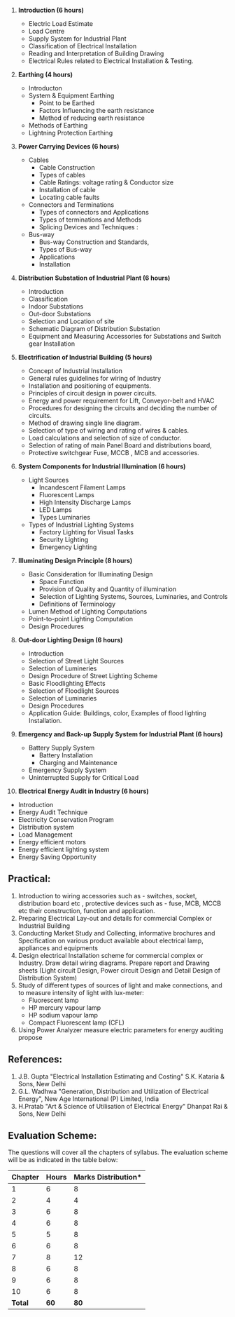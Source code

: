 1. **Introduction (6 hours)** 
   * Electric Load Estimate 
   * Load Centre 
   * Supply System for Industrial Plant 
   * Classification of Electrical Installation 
   * Reading and Interpretation of Building Drawing 
   * Electrical Rules related to Electrical Installation & Testing.

2. **Earthing (4 hours)** 
   * Introducton 
   * System & Equipment Earthing 
     * Point to be Earthed 
     * Factors Influencing the earth resistance 
     * Method of reducing earth resistance 
   * Methods of Earthing 
   * Lightning Protection Earthing

3. **Power Carrying Devices (6 hours)** 
   * Cables
     * Cable Construction 
     * Types of cables 
     * Cable Ratings: voltage rating & Conductor size 
     * Installation of cable 
     * Locating cable faults 
   * Connectors and Terminations
     * Types of connectors and Applications 
     * Types of terminations and Methods 
     * Splicing Devices and Techniques : 
   * Bus-way
     * Bus-way Construction and Standards, 
     * Types of Bus-way 
     * Applications 
     * Installation 

4. **Distribution Substation of Industrial Plant (6 hours)** 
   * Introduction 
   * Classification 
   * Indoor Substations 
   * Out-door Substations 
   * Selection and Location of site 
   * Schematic Diagram of Distribution Substation 
   * Equipment and Measuring Accessories for Substations and Switch gear Installation 

5. **Electrification of Industrial Building (5 hours)** 
   * Concept of Industrial Installation 
   * General rules guidelines for wiring of Industry 
   * Installation and positioning of equipments. 
   * Principles of circuit design in power circuits. 
   * Energy and power requirement for Lift, Conveyor-belt and HVAC 
   * Procedures for designing the circuits and deciding the number of circuits. 
   * Method of drawing single line diagram. 
   * Selection of type of wiring and rating of wires & cables. 
   * Load calculations and selection of size of conductor. 
   * Selection of rating of main Panel Board and distributions board, 
   * Protective switchgear Fuse, MCCB , MCB and accessories. 

6. **System Components for Industrial Illumination (6 hours)** 
   * Light Sources 
     * Incandescent Filament Lamps 
     * Fluorescent Lamps 
     * High Intensity Discharge Lamps 
     * LED Lamps 
     * Types Luminaries 
   * Types of Industrial Lighting Systems 
     * Factory Lighting for Visual Tasks 
     * Security Lighting 
     * Emergency Lighting 

7. **Illuminating Design Principle (8 hours)** 
   * Basic Consideration for Illuminating Design 
     * Space Function 
     * Provision of Quality and Quantity of illumination 
     * Selection of Lighting Systems, Sources, Luminaries, and Controls 
     * Definitions of Terminology 
   * Lumen Method of Lighting Computations 
   * Point-to-point Lighting Computation 
   * Design Procedures 

8. **Out-door Lighting Design (6 hours)** 
   * Introduction 
   * Selection of Street Light Sources 
   * Selection of Lumineries 
   * Design Procedure of Street Lighting Scheme 
   * Basic Floodlighting Effects 
   * Selection of Floodlight Sources 
   * Selection of Luminaries 
   * Design Procedures 
   * Application Guide: Buildings, color, Examples of flood lighting Installation. 

9. **Emergency and Back-up Supply System for Industrial Plant (6 hours)** 
   * Battery Supply System 
     * Battery Installation 
     * Charging and Maintenance 
   * Emergency Supply System 
   * Uninterrupted Supply for Critical Load

10. **Electrical Energy Audit in Industry (6 hours)** 
   * Introduction 
   * Energy Audit Technique 
   * Electricity Conservation Program 
   * Distribution system 
   * Load Management 
   * Energy efficient motors 
   * Energy efficient lighting system 
   * Energy Saving Opportunity

## Practical: 

1. Introduction to wiring accessories such as - switches, socket, distribution board etc , protective devices such as - fuse, MCB, MCCB etc their construction, function and application.
2. Preparing Electrical Lay-out and details for commercial Complex or Industrial Building
3. Conducting Market Study and Collecting, informative brochures and Specification on various product available about electrical lamp, appliances and equipments
4. Design electrical Installation scheme for commercial complex or Industry. Draw detail wiring diagrams. Prepare report and Drawing sheets (Light circuit Design, Power circuit Design and Detail Design of Distribution System)
5. Study of different types of sources of light and make connections, and to measure intensity of light with lux-meter:
   * Fluorescent lamp 
   * HP mercury vapour lamp 
   * HP sodium vapour lamp 
   * Compact Fluorescent lamp (CFL) 
6. Using Power Analyzer measure electric parameters for energy auditing propose

## References:

1. J.B. Gupta "Electrical Installation Estimating and Costing" S.K. Kataria & Sons, New Delhi
2. G.L. Wadhwa "Generation, Distribution and Utilization of Electrical Energy", New Age International (P) Limited, India
3. H.Pratab "Art & Science of Utilisation of Electrical Energy" Dhanpat Rai & Sons, New Delhi

## Evaluation Scheme:

The questions will cover all the chapters of syllabus. The evaluation scheme will be as indicated in the table below:

| Chapter   | Hours  | Marks Distribution* |
| --------- | ------ | ------------------- |
| 1         | 6      | 8                   |
| 2         | 4      | 4                   |
| 3         | 6      | 8                   |
| 4         | 6      | 8                   |
| 5         | 5      | 8                   |
| 6         | 6      | 8                   |
| 7         | 8      | 12                  |
| 8         | 6      | 8                   |
| 9         | 6      | 8                   |
| 10        | 6      | 8                   |
| **Total** | **60** | **80**              |

